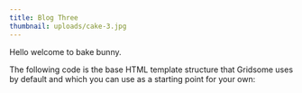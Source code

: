 ```yaml
---
title: Blog Three
thumbnail: uploads/cake-3.jpg
---
```

Hello welcome to bake bunny.

The following code is the base HTML template structure that Gridsome uses by default and which you can use as a starting point for your own: